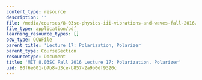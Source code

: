 ```yaml
---
content_type: resource
description: ''
file: /media/courses/8-03sc-physics-iii-vibrations-and-waves-fall-2016/80f6e601b7b8d3ceb8572a9b0df9320c_MIT8_03SCF16_hw_Lec17.pdf
file_type: application/pdf
learning_resource_types: []
ocw_type: OCWFile
parent_title: 'Lecture 17: Polarization, Polarizer'
parent_type: CourseSection
resourcetype: Document
title: 'MIT 8.03SC Fall 2016 Lecture 17: Polarization, Polarizer'
uid: 80f6e601-b7b8-d3ce-b857-2a9b0df9320c
---
```

